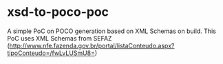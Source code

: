# xsd-to-poco-poc
A simple PoC on POCO generation based on XML Schemas on build.
This PoC uses XML Schemas from SEFAZ (http://www.nfe.fazenda.gov.br/portal/listaConteudo.aspx?tipoConteudo=/fwLvLUSmU8=)
